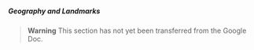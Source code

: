 ##### Geography and Landmarks

> **Warning**
> This section has not yet been transferred from the Google Doc.
